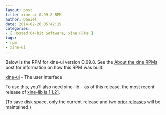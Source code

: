 ```yaml
---
layout: post
title: xine-ui 0.99.8 RPM
author: Daniel
date: 2014-02-26 05:42:19
categories:
- [ Hosted 64-bit Software, xine RPMs ]
tags:
- rpm
- xine-ui
---
```


Below is the RPM for xine-ui version 0.99.8. See the [About the xine RPMs][abt] post for information on how this RPM was built.

[xine-ui][] - The user interface

To use this, you'll also need xine-lib - as of this release, the most recent release of [xine-lib is 1.1.21][lib].

(To save disk space, only the current release and two [prior releases][pri] will be maintained.)


[abt]:     /2005/about-the-xine-rpms.html "About the xine RPMs &bull; DJS Consulting Tech Blog"
[xine-ui]: //hosted.djs-consulting.com/software/xine/xine-ui/xine-ui-0.99.8-2.x86_64.rpm
[lib]:     /2012/xine-lib-1-1-21-rpm.html
[pri]:     /2012/xine-ui-0-99-7-rpm.html
